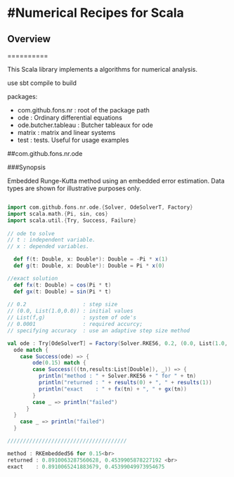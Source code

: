 #Numerical Recipes for Scala
==========
## Overview
==========

This Scala library implements a algorithms for numerical analysis.

use sbt compile to build

packages: 

* com.github.fons.nr : root of the package path
* ode : Ordinary differential equations
* ode.butcher.tableau : Butcher tableaux for ode
* matrix : matrix and linear systems
* test : tests. Useful for usage examples  


##com.github.fons.nr.ode

###Synopsis

Embedded Runge-Kutta method using an embedded error estimation.
Data types are shown for illustrative purposes only. 

```scala

import com.github.fons.nr.ode.{Solver, OdeSolverT, Factory}
import scala.math.{Pi, sin, cos}
import scala.util.{Try, Success, Failure}
 
// ode to solve
// t : independent variable. 
// x : depended variables.

  def f(t: Double, x: Double*): Double = -Pi * x(1)
  def g(t: Double, x: Double*): Double = Pi * x(0)

//exact solution
  def fx(t: Double) = cos(Pi * t)
  def gx(t: Double) = sin(Pi * t)
  
// 0.2                  : step size
// (0.0, List(1.0,0.0)) : initial values 
// List(f,g)            : system of ode's
// 0.0001               : required accurcy; 
// specifying accuracy  : use an adaptive step size method

val ode : Try[OdeSolverT] = Factory(Solver.RKE56, 0.2, (0.0, List(1.0, 0.0)), List(f, g), 0.00001)
  ode match {
    case Success(ode) => {
        ode(0.15) match {
        case Success(((tn,results:List[Double]), _)) => {
          println("method : " + Solver.RKE56 + " for " + tn)
          println("returned : " + results(0) + ", " + results(1))
          println("exact    : " + fx(tn) + ", " + gx(tn))
        }
        case _ => println("failed")
      }
  }
    case _ => println("failed")
  }

//////////////////////////////////////

method : RKEmbedded56 for 0.15<br>
returned : 0.8910063287560628, 0.4539905878227192 <br>
exact    : 0.8910065241883679, 0.45399049973954675


```

